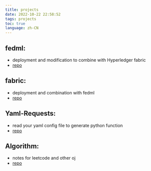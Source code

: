 ```yaml
---
title: projects
date: 2022-10-22 22:58:52
tags: projects
toc: true
language: zh-CN
---
```


## fedml: 
- deployment and modification to combine with Hyperledger fabric
- [repo](https://github.com/jingtianer/fedml_note)
## fabric: 
- deployment and combination with fedml
- [repo](https://github.com/jingtianer/fabric_note)
## Yaml-Requests: 
- read your yaml config file to generate python function
- [repo](https://github.com/jingtianer/Yaml-Requests)
## Algorithm: 
- notes for leetcode and other oj
- [repo](https://github.com/jingtianer/algorithm)
